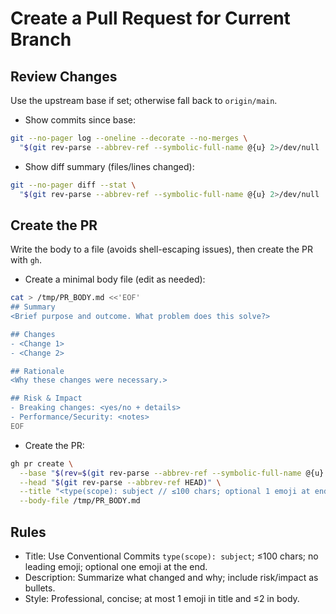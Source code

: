 # Create a Pull Request for Current Branch

## Review Changes

Use the upstream base if set; otherwise fall back to `origin/main`.

- Show commits since base:

```bash
git --no-pager log --oneline --decorate --no-merges \
  "$(git rev-parse --abbrev-ref --symbolic-full-name @{u} 2>/dev/null || echo origin/main)..HEAD"
```

- Show diff summary (files/lines changed):

```bash
git --no-pager diff --stat \
  "$(git rev-parse --abbrev-ref --symbolic-full-name @{u} 2>/dev/null || echo origin/main)..HEAD"
```

## Create the PR

Write the body to a file (avoids shell-escaping issues), then create the PR with `gh`.

- Create a minimal body file (edit as needed):

```bash
cat > /tmp/PR_BODY.md <<'EOF'
## Summary
<Brief purpose and outcome. What problem does this solve?>

## Changes
- <Change 1>
- <Change 2>

## Rationale
<Why these changes were necessary.>

## Risk & Impact
- Breaking changes: <yes/no + details>
- Performance/Security: <notes>
EOF
```

- Create the PR:

```bash
gh pr create \
  --base "$(rev=$(git rev-parse --abbrev-ref --symbolic-full-name @{u} 2>/dev/null || echo origin/main); printf %s "${rev#*/}")" \
  --head "$(git rev-parse --abbrev-ref HEAD)" \
  --title "<type(scope): subject // ≤100 chars; optional 1 emoji at end>" \
  --body-file /tmp/PR_BODY.md
```

## Rules

- Title: Use Conventional Commits `type(scope): subject`; ≤100 chars; no leading emoji; optional one emoji at the end.
- Description: Summarize what changed and why; include risk/impact as bullets.
- Style: Professional, concise; at most 1 emoji in title and ≤2 in body.
